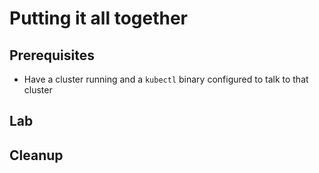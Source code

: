 # Putting it all together

## Prerequisites

* Have a cluster running and a `kubectl` binary configured to talk to
  that cluster

## Lab

## Cleanup
